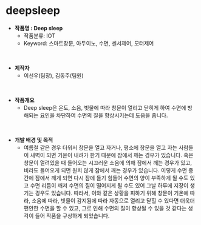 # deepsleep

+ **작품명 : Deep sleep**
  + 작품분류: IOT
  + Keyword: 스마트창문, 아두이노, 수면, 센서제어, 모터제어
<br/>

+ **제작자**
  + 이선우(팀장), 김동주(팀원)
<br/>  
  
+ **작품개요**
  + Deep sleep은 온도, 소음, 빗물에 따라 창문이 열리고 닫히게 하여 수면에 방해되는 요인을 차단하여 수면의 질을 향상시키는데 도움을 줍니다.
<br/>

+ **개발 배경 및 목적**
  + 여름철 같은 경우 더워서 창문을 열고 자거나, 평소에 창문을 열고 자는 사람들이 새벽이 되면 기온이 내려가 한기 때문에 잠에서 깨는 경우가 있습니다. 혹은 창문이 열려있을 때 들어오는 시끄러운 소음에 의해 잠에서 깨는 경우가 있고, 비라도 들어오게 되면 원치 않게 잠에서 깨는 경우가 있습니다. 이렇게 수면 중간에 잠에서 깨게 되면 다시 잠에 들기 힘들어 수면의 양이 부족하게 될 수도 있고 수면 리듬이 깨져 수면의 질이 떨어지게 될 수도 있어 그날 하루에 지장이 생기는 경우도 있습니다.
 따라서, 이와 같은 상황을 피하기 위해 창문이 기온에 따라, 소음에 따라, 빗물이 감지됨에 따라 자동으로 열리고 닫힐 수 있다면 더욱더 편안한 수면을 할 수 있고, 그로 인해 수면의 질이 향상될 수 있을 것 같다는 생각이 들어 작품을 구상하게 되었습니다.
